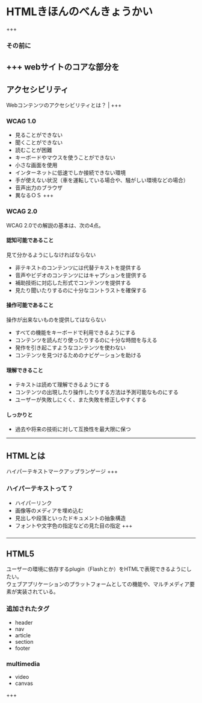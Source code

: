 # HTMLきほんのべんきょうかい
+++
### その前に
+++
webサイトのコアな部分を
---

## アクセシビリティ
Webコンテンツのアクセシビリティとは？ |
+++
### WCAG 1.0
- 見ることができない
- 聞くことができない
- 読むことが困難
- キーボードやマウスを使うことができない
- 小さな画面を使用
- インターネットに低速でしか接続できない環境
- 手が使えない状況（車を運転している場合や、騒がしい環境などの場合）
- 音声出力のブラウザ
- 異なるＯＳ
+++
### WCAG 2.0
WCAG 2.0での解説の基本は、次の4点。  
#### 認知可能であること
見て分かるようにしなければならない  
- 非テキストのコンテンツには代替テキストを提供する
- 音声やビデオのコンテンツにはキャプションを提供する
- 補助技術に対応した形式でコンテンツを提供する
- 見たり聞いたりするのに十分なコントラストを確保する

#### 操作可能であること
操作が出来ないものを提供してはならない  
- すべての機能をキーボードで利用できるようにする
- コンテンツを読んだり使ったりするのに十分な時間を与える
- 発作を引き起こすようなコンテンツを使わない
- コンテンツを見つけるためのナビゲーションを助ける

####  理解できること
- テキストは読めて理解できるようにする
- コンテンツの出現したり操作したりする方法は予測可能なものにする
- ユーザーが失敗しにくく、また失敗を修正しやすくする

#### しっかりと
- 過去や将来の技術に対して互換性を最大限に保つ

---
## HTMLとは
ハイパーテキストマークアップランゲージ
+++
### ハイパーテキストって？
- ハイパーリンク
- 画像等のメディアを埋め込む  
- 見出しや段落といったドキュメントの抽象構造
- フォントや文字色の指定などの見た目の指定
+++
###

---
## HTML5
ユーザーの環境に依存するplugin（Flashとか）をHTMLで表現できるようにしたい。  
ウェブアプリケーションのプラットフォームとしての機能や、マルチメディア要素が実装されている。

### 追加されたタグ
- header
- nav
- article
- section
- footer

### multimedia
- video
- canvas

+++
